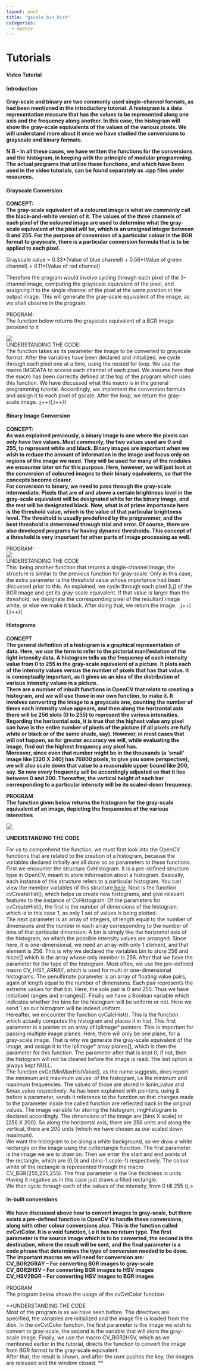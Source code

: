 ```yaml
---
layout: post
title: "gscale_bin_hist"
categories:
  - opencv
---
```

# Tutorials

#### Video Tutorial

#### Introduction

**Gray-scale and binary are two commonly used single-channel formats, as had been mentioned in the introductory tutorial. A histogram is a data representation measure that has the values to be represented along one axis and the frequency along another. In this case, the histogram will show the gray-scale equivalents of the values of the various pixels. We will understand more about it once we have studied the conversions to grayscale and binary formats.**

****N.B - In all these cases, we have written the functions for the conversions and the histogram, in keeping with the principle of modular programming. The actual programs that utilize these functions, and which have been used in the video tutorials, can be found separately as .cpp files under resources.****

#### Grayscale Conversion

**CONCEPT:  
The gray-scale equivalent of a coloured image is what we commonly call the black-and-white version of it. The values of the three channels of each pixel of the coloured image are used to determine what the gray-scale equivalent of the pixel will be, which is an unsigned integer between 0 and 255. For the purpose of conversion of a particular colour in the BGR format to grayscale, there is a particular conversion formula that is to be applied to each pixel.**

Grayscale value = 0.33*(Value of blue channel) + 0.56*(Value of green channel) + 0.11*(Value of red channel)

Therefore the program would involve cycling through each pixel of the 3-channel image, computing the grayscale equivalent of the pixel, and assigning it to the single channel of the pixel at the same position in the output image. This will generate the gray-scale equivalent of the image, as we shall observe in the program.

PROGRAM:  
The function below returns the grayscale equivalent of a BGR image provided to it  
  
![][1]  
UNDERSTANDING THE CODE:  
The function takes as its parameter the image to be converted to grayscale format. After the variables have been declared and initialized, we cycle through each pixel one at a time, using the nested for loop. We use the macro IMGDATA to access each channel of each pixel. We assume here that the macro has been correctly defined at the top of the program which uses this function. We have discussed what this macro is in the general programming tutorial. Accordingly, we implement the conversion formula and assign it to each pixel of gscale. After the loop, we return the gray-scale image. ;j++){;i++){

#### Binary Image Conversion

**CONCEPT:  
As was explained previously, a binary image is one where the pixels can only have two values. Most commonly, the two values used are 0 and 255, to represent white and black. Binary images are important when we wish to reduce the amount of information in the image and focus only on regions of the image we need. They will be used for many of the modules we encounter later on for this purpose. Here, however, we will just look at the conversion of coloured images to their binary equivalents, so that the concepts become clearer.  
For conversion to binary, we need to pass through the gray-scale intermediate. Pixels that are of and above a certain brightness level in the gray-scale equivalent will be designated white for the binary image, and the rest will be designated black. Now, what is of prime importance here is the threshold value, which is the value of that particular brightness level. The threshold is usually predefined by the programmer, and the best threshold is determined through trial and error. Of course, there are also developed programs for having dynamic thresholds. This concept of a threshold is very important for other parts of image processing as well.**

PROGRAM:  
![][2]  
UNDERSTANDING THE CODE  
This  being another function that returns a single-channel image, the structure is similar to the previous function for gray-scale. Only in this case, the extra parameter is the threshold value whose importance had been discussed prior to this. As explained, we cycle through each pixel [i,j] of the BGR image and get its gray-scale equivalent. If that value is larger than the threshold, we designate the corresponding pixel of the resultant image white, or else we make it black. After doing that, we return the image.  ;j++){;i++){

#### Histograms

**CONCEPT**  
****The general definition of a histogram is a graphical representation of data. Here, we use the term to refer to the pictorial manifestation of the light intensity data. A histogram tells us the frequency of each intensity value from 0 to 255 in the gray-scale equivalent of a picture. It plots each of the intensity values versus the number of pixels that has that value. It is conceptually important, as it gives us an idea of the distribution of various intensity values in a picture.  
There are a number of inbuilt functions in OpenCV that relate to creating a histogram, and we will use those in our own function, to make it. It involves converting the image to a grayscale one, counting the number of times each intensity value appears, and then along the horizontal axis there will be 256 slots (0 to 255) to represent the various intensities. Regarding the horizontal axis, it is true that the highest value any pixel can have is the entire number of pixels of the picture (if all pixels are fully white or black or of the same shade, say). However, in most cases that will not happen, so for greater accuracy we will, while evaluating the image, find out the highest frequency any pixel has.  
Moreover, since even that number might be in the thousands (a 'small' image like [320 X 240] has 76800 pixels, to give you some perspective), we will also scale down that value to a reasonable upper bound like 200, say. So now every frequency will be accordingly adjusted so that it lies between 0 and 200. Thereafter, the vertical height of each bar corresponding to a particular intensity will be its scaled-down frequency.****

**PROGRAM  
The function given below returns the histogram for the gray-scale equivalent of an image, depicting the frequencies of the various intensities**  

**![][3]**

**UNDERSTANDING THE CODE**

For us to comprehend the function, we must first look into the OpenCV functions that are related to the creation of a histogram, because the variables declared initially are all done so as parameters to these functions.  
First we encounter the structure CvHistogram. It is a pre-defined structure type in OpenCV, meant to store information about a histogram. Basically, each instance of this structure refers to a particular histogram. You can view the member variables of this structure[ here][4]. Next is the function cvCreateHist(), which helps us create new histograms, and give relevant features to the instance of CvHistogram. Of the parameters for cvCreateHist(), the first is the number of dimensions of the histogram, which is in this case 1, as only 1 set of values is being plotted.  
The next parameter is an array of integers, of length equal to the number of dimensions and the number in each array corresponding to the number of bins of that particular dimension. A bin is simply like the horizontal axis of the histogram, on which the possible intensity values are arranged. Since here, it is one-dimensional, we need an array with only 1 element, and that element is 256. This is why we declared the variables bin to store 256 and hisze[] which is the array whose only member is 256. After that we have the parameter for the type of the histogram. Most often, we use the pre-defined macro CV_HIST_ARRAY, which is used for multi or one-dimensional histograms. The penultimate parameter is an array of floating value pairs, again of length equal to the number of dimensions. Each pair represents the extreme values for that bin. Here, the sole pair is 0 and 255. Thus we have initialised ranges and x-ranges[]. Finally we have a Boolean variable which indicates whether the bins for the histogram will be uniform or not. Here we send 1 as our histogram will be indeed uniform.  
Hereafter, we encounter the function cvCalcHist(). This is the function which actually computes the histogram and places it in hist. This first parameter is a pointer to an array of IplImage* pointers. This is important for passing multiple image planes. Here, there will only be one plane, for a gray-scale image. That is why we generate the gray-scale equivalent of the image, and assign it to the IplImage* array planes[], which is then the parameter for this function. The parameter after that is kept 0; if not, then the histogram will not be cleared before the image is read. The last option is always kept NULL.  
The function cvGetMinMaxHistValue(), as the name suggests, does report the minimum and maximum values  of the histogram, i.e the minimum and maximum frequencies. The values of those are stored in &min_value and &max_value respectively. As has been explained with pointers, using & before a parameter, sends it reference to the function so that changes made to the parameter inside the called function are reflected back in the original values. The image variable for storing the histogram, imgHistogram is declared accordingly. The dimensions of the image are [bins X scale] or [256 X 200]. So along the horizontal axis, there are 256 units and along the vertical, there are 200 units (which we have chosen as our scaled down maximum).  
We want the histogram to be along a white background, so we draw a white rectangle on the image using the cvRectangle function. The first parameter is the image we are to draw on. Then we enter the start and end points of the rectangle, which are (0,0) and (bins-1,scale-1) respectively. The colour white of the rectangle is represented through the macro CV_BGR(255,255,255). The final parameter is the line thickness in units. Having it negative as in this case just draws a filled rectangle.  
We then cycle through each of the values of the intensity, from 0 till 255 (),>

#### In-built conversions

**We have discussed above how to convert images to gray-scale, but there exists a pre-defined function in OpenCV to handle these conversions, along with other colour conversions also. This is the function called cvCvtColor. It is a void function, i.e it has no return type. The first parameter is the source image which is to be converted, the second is the destination, where the result will be sent, and the final parameter is a code phrase that determines the type of conversion needed to be done.  
The important macros we will need for conversion are:  
CV_BGR2GRAY – For converting BGR images to gray-scale  
CV_BGR2HSV – For converting BGR images to HSV images  
CV_HSV2BGR – For converting HSV images to BGR images**

PROGRAM  
The program below shows the usage of the cvCvtColor function  

**UNDERSTANDING THE CODE  
Most of the program is as we have seen before. The directives are specified, the variables are initialized and the image file is loaded from the disk. In the cvCvtColor function, the first parameter is the image we wish to convert to gray-scale, the second is the variable that will store the gray-scale image. Finally, we use the macro CV_BGR2HSV, which as we mentioned earlier in the tutorial, directs the function to convert the image from BGR format to the gray-scale equivalent.  
After that, the result is shown, and after the user pushes the key, the images are released and the window closed. **

[1]: https://lh5.googleusercontent.com/z-Gf0Opl_tQtuDiMO7LQtc_HAVJFsJ_B8COJBSnMGq6731jyK0Z0t55_PiAPgmt_gT4XblU590MF0iJXyYJi5peoMcZIr6ikGeWwivaVXzLoiQrAOsU
[2]: https://lh3.googleusercontent.com/XYKe1EtwE7YFWDl5S7Z4fPoNFS694wFe0KMPLF3Fd8TwFuVXMNCfNZR1aEdEDZVH__wLAE13Fq-h_Psqt1zqBbqw_NHIi0cvOhiqg59OLobO690w32g
[3]: https://lh4.googleusercontent.com/mQGY4ZGHEnXyKUrL3X8ihfq7OhwunOKBN4VVQpg3GQiE4LXPROsP_3IngJTVw5XDrsBa_eKxhc-BbBLOY9f55p5nvAW6aSRQwTNHAocHEcpJf_VJlqw
[4]: http://opencv.willowgarage.com/documentation/histograms.html
